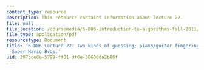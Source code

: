 ```yaml
---
content_type: resource
description: This resource contains information about lecture 22.
file: null
file_location: /coursemedia/6-006-introduction-to-algorithms-fall-2011/397cce8a5799ff81df0e36600da2b00f_MIT6_006F11_lec22.pdf
file_type: application/pdf
resourcetype: Document
title: '6.006 Lecture 22: Two kinds of guessing; piano/guitar fingering, Tetris training,
  Super Mario Bros.'
uid: 397cce8a-5799-ff81-df0e-36600da2b00f
---
```

